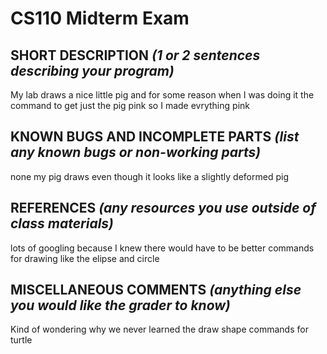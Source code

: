 # CS110 Midterm Exam

## SHORT DESCRIPTION *(1 or 2 sentences describing your program)*
My lab draws a nice little pig and for some reason when I was doing it the command to get just the pig pink so I made evrything pink

## KNOWN BUGS AND INCOMPLETE PARTS *(list any known bugs or non-working parts)*
none my pig draws even though it looks like a slightly deformed pig
## REFERENCES *(any resources you use outside of class materials)*
lots of googling because I knew there would have to be better commands for drawing like the elipse and circle 
## MISCELLANEOUS COMMENTS *(anything else you would like the grader to know)*
Kind of wondering why we never learned the draw shape commands for turtle 